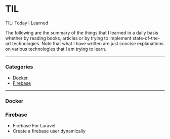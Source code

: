 # TIL
TIL: Today I Learned

The following are the summary of the things that I learned in a daily basis whether by reading books, articles or by trying to implement state-of-the-art technologies. Note that what I have written are just concise explanations on various technologies that I am trying to learn.

---------------------------------------------------------------------

### Categories
 - [Docker](https://github.com/chestercolita/til/#Docker)
 - [Firebase](https://github.com/chestercolita/til/#Firebase)

----------------------------------------------------------------------

### Docker

### Firebase
 - Firebase For Laravel
 - Create a firebase user dynamically
